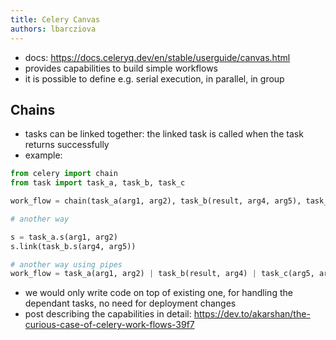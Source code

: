 ```yaml
---
title: Celery Canvas
authors: lbarcziova
---
```


- docs: https://docs.celeryq.dev/en/stable/userguide/canvas.html
- provides capabilities to build simple workflows
- it is possible to define e.g. serial execution, in parallel, in group

## Chains

- tasks can be linked together: the linked task is called when the task returns successfully
- example:

```python
from celery import chain
from task import task_a, task_b, task_c

work_flow = chain(task_a(arg1, arg2), task_b(result, arg4, arg5), task_c(arg6, arg7))

# another way

s = task_a.s(arg1, arg2)
s.link(task_b.s(arg4, arg5))

# another way using pipes
work_flow = task_a(arg1, arg2) | task_b(result, arg4) | task_c(arg5, arg6)

```

- we would only write code on top of existing one, for handling the dependant tasks, no need
  for deployment changes
- post describing the capabilities in detail: https://dev.to/akarshan/the-curious-case-of-celery-work-flows-39f7
